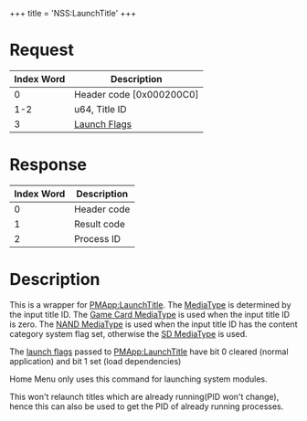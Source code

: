 +++
title = 'NSS:LaunchTitle'
+++

# Request

| Index Word | Description                                               |
|------------|-----------------------------------------------------------|
| 0          | Header code \[0x000200C0\]                                |
| 1-2        | u64, Title ID                                             |
| 3          | [Launch Flags](PMApp:LaunchTitle#Launch_Flags "wikilink") |

# Response

| Index Word | Description |
|------------|-------------|
| 0          | Header code |
| 1          | Result code |
| 2          | Process ID  |

# Description

This is a wrapper for [PMApp:LaunchTitle](PMApp:LaunchTitle "wikilink").
The [MediaType](Filesystem_services#MediaType "wikilink") is determined
by the input title ID. The [Game Card
MediaType](Filesystem_services#MediaType "wikilink") is used when the
input title ID is zero. The [NAND
MediaType](Filesystem_services#MediaType "wikilink") is used when the
input title ID has the content category system flag set, otherwise the
[SD MediaType](Filesystem_services#MediaType "wikilink") is used.

The [launch flags](PMApp:LaunchTitle#Launch_Flags "wikilink") passed to
[PMApp:LaunchTitle](PMApp:LaunchTitle "wikilink") have bit 0 cleared
(normal application) and bit 1 set (load dependencies)

Home Menu only uses this command for launching system modules.

This won't relaunch titles which are already running(PID won't change),
hence this can also be used to get the PID of already running processes.
